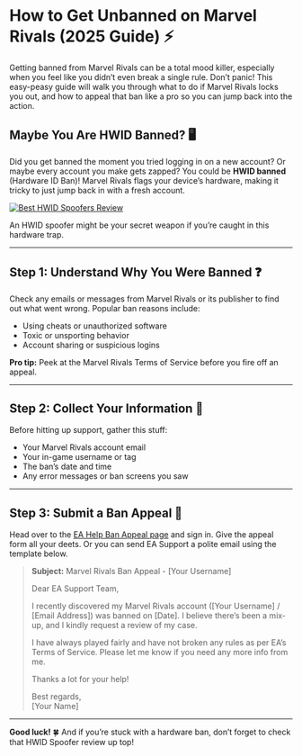<h1 id="how-to-get-unbanned-on-marvel-rivals-2025-guide-">How to Get Unbanned on Marvel Rivals (2025 Guide) ⚡️</h1>
<p>Getting banned from Marvel Rivals can be a total mood killer, especially when you feel like you didn’t even break a single rule. Don’t panic! This easy-peasy guide will walk you through what to do if Marvel Rivals locks you out, and how to appeal that ban like a pro so you can jump back into the action.</p>
<h2 id="maybe-you-are-hwid-banned-">Maybe You Are HWID Banned? 🖥️</h2>
<p>Did you get banned the moment you tried logging in on a new account? Or maybe every account you make gets zapped? You could be <strong>HWID banned</strong> (Hardware ID Ban)! Marvel Rivals flags your device’s hardware, making it tricky to just jump back in with a fresh account.</p>
<p><a href="https://hwid-spoofer.mystrikingly.com/"><img src="https://img.shields.io/badge/Best%20HWID%20Spoofers-Read%20Review-brightgreen?style=for-the-badge&amp;logo=origin" alt="Best HWID Spoofers Review"></a></p>
<p>An HWID spoofer might be your secret weapon if you’re caught in this hardware trap.</p>
<hr>
<h2 id="step-1-understand-why-you-were-banned-">Step 1: Understand Why You Were Banned ❓</h2>
<p>Check any emails or messages from Marvel Rivals or its publisher to find out what went wrong. Popular ban reasons include:</p>
<ul>
<li>Using cheats or unauthorized software  </li>
<li>Toxic or unsporting behavior  </li>
<li>Account sharing or suspicious logins  </li>
</ul>
<p><strong>Pro tip:</strong> Peek at the Marvel Rivals Terms of Service before you fire off an appeal.</p>
<hr>
<h2 id="step-2-collect-your-information-">Step 2: Collect Your Information 📝</h2>
<p>Before hitting up support, gather this stuff:</p>
<ul>
<li>Your Marvel Rivals account email  </li>
<li>Your in-game username or tag  </li>
<li>The ban’s date and time  </li>
<li>Any error messages or ban screens you saw  </li>
</ul>
<hr>
<h2 id="step-3-submit-a-ban-appeal-">Step 3: Submit a Ban Appeal 📧</h2>
<p>Head over to the <a href="https://help.ea.com/en/help/account/information-about-banned-or-suspended-accounts/">EA Help Ban Appeal page</a> and sign in. Give the appeal form all your deets. Or you can send EA Support a polite email using the template below.</p>
<blockquote>
<p><strong>Subject:</strong> Marvel Rivals Ban Appeal - [Your Username]  </p>
<p>Dear EA Support Team,  </p>
<p>I recently discovered my Marvel Rivals account ([Your Username] / [Email Address]) was banned on [Date]. I believe there’s been a mix-up, and I kindly request a review of my case.  </p>
<p>I have always played fairly and have not broken any rules as per EA’s Terms of Service. Please let me know if you need any more info from me.  </p>
<p>Thanks a lot for your help!  </p>
<p>Best regards,<br>[Your Name]</p>
</blockquote>
<hr>
<p><strong>Good luck!</strong> 🍀 And if you’re stuck with a hardware ban, don’t forget to check that HWID Spoofer review up top!</p>
